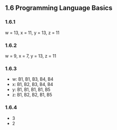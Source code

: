 ## 1.6 Programming Language Basics

### 1.6.1

w = 13, x = 11, y = 13, z = 11

### 1.6.2

w = 9, x = 7, y = 13, z = 11

### 1.6.3

* w: B1, B1, B3, B4, B4
* x: B1, B2, B3, B4, B4
* y: B1, B1, B1, B1, B5
* z: B1, B2, B2, B1, B5

### 1.6.4

* 3
* 2
